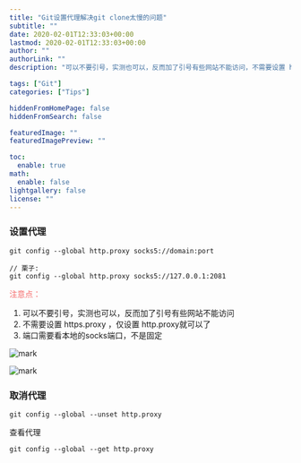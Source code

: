 ```yaml
---
title: "Git设置代理解决git clone太慢的问题"
subtitle: ""
date: 2020-02-01T12:33:03+00:00
lastmod: 2020-02-01T12:33:03+00:00
author: ""
authorLink: ""
description: "可以不要引号，实测也可以，反而加了引号有些网站不能访问，不需要设置 https.proxy ，仅设置 http.proxy就可以了， 端口需要看本地的socks端口，不是固定"

tags: ["Git"]
categories: ["Tips"]

hiddenFromHomePage: false
hiddenFromSearch: false

featuredImage: ""
featuredImagePreview: ""

toc:
  enable: true
math:
  enable: false
lightgallery: false
license: ""
---
```

<!--more-->

### 设置代理

```shell
git config --global http.proxy socks5://domain:port

// 栗子:
git config --global http.proxy socks5://127.0.0.1:2081
```

<font color="#F56C6C">注意点：</font>

1. 可以不要引号，实测也可以，反而加了引号有些网站不能访问
2. 不需要设置 https.proxy ，仅设置 http.proxy就可以了
3. 端口需要看本地的socks端口，不是固定

![mark](https://pic.yqqy.top/blog/20200201/efIkpyjqj5Ju.png)

![mark](https://pic.yqqy.top/blog/20200201/GC449AV9djFA.png)

### 取消代理

```shell
git config --global --unset http.proxy
```

查看代理

```shell
git config --global --get http.proxy
```